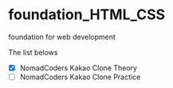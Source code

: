 # foundation_HTML_CSS
foundation for web development

The list belows
- [x] NomadCoders Kakao Clone Theory
- [ ] NomadCoders Kakao Clone Practice